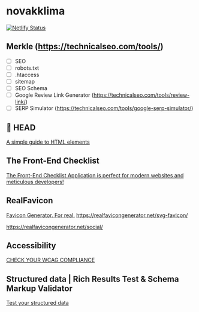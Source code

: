 # novakklima

[![Netlify Status](https://api.netlify.com/api/v1/badges/4afed5ac-80bf-40e4-a355-1a0e5536e566/deploy-status)](https://app.netlify.com/sites/novakklima/deploys)


## Merkle (https://technicalseo.com/tools/)
- [ ] SEO
- [ ] robots.txt
- [ ] .htaccess
- [ ] sitemap
- [ ] SEO Schema
- [ ] Google Review Link Generator (https://technicalseo.com/tools/review-link/)
- [ ] SERP Simulator (https://technicalseo.com/tools/google-serp-simulator/)

## 🤯 HEAD 
[A simple guide to HTML <head> elements](https://htmlhead.dev/)

## The Front-End Checklist
[The Front-End Checklist Application is perfect for modern websites and meticulous developers!](https://frontendchecklist.io/)

## RealFavicon
[Favicon Generator. For real.](https://realfavicongenerator.net/)
https://realfavicongenerator.net/svg-favicon/

https://realfavicongenerator.net/social/

## Accessibility
[CHECK YOUR WCAG COMPLIANCE](https://www.a11yproject.com/checklist/)

## Structured data | Rich Results Test & Schema Markup Validator
[Test your structured data](https://developers.google.com/search/docs/advanced/structured-data)